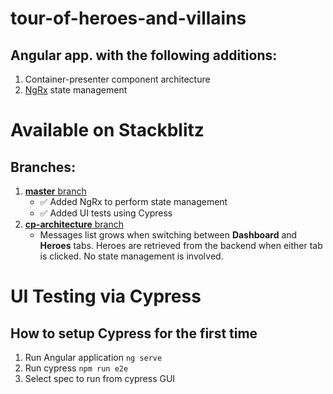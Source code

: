 # tour-of-heroes-and-villains
## Angular app. with the following additions:
1.  Container-presenter component architecture 
2.  [NgRx](https://github.com/ngrx/platform) state management

# Available on Stackblitz
## Branches:
1.  [**master** branch](https://stackblitz.com/github/KunalChoudhary521/tour-of-heroes-and-villains)
    -  :white_check_mark: Added NgRx to perform state management
    -  :white_check_mark: Added UI tests using Cypress
2.  [**cp-architecture** branch](https://stackblitz.com/github/KunalChoudhary521/tour-of-heroes-and-villains/tree/cp-architecture)
    -  Messages list grows when switching between **Dashboard** and **Heroes** tabs. Heroes are retrieved from the backend when either tab is clicked. No state management is involved.

# UI Testing via Cypress
## How to setup Cypress for the first time
1.  Run Angular application ```ng serve```
2.  Run cypress  ```npm run e2e```
3.  Select spec to run from cypress GUI

